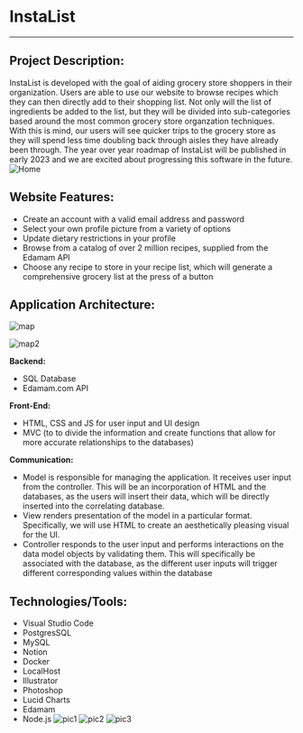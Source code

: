 # InstaList
---
## Project Description:

InstaList is developed with the goal of aiding grocery store shoppers in their organization. Users are able to use our website to browse recipes which they can then directly add to their shopping list. Not only will the list of ingredients be added to the list, but they will be divided into sub-categories based around the most common grocery store organzation techniques. With this is mind, our users will see quicker trips to the grocery store as they will spend less time doubling back through aisles they have already been through. The year over year roadmap of InstaList will be published in early 2023 and we are excited about progressing this software in the future.
![Home](https://github.com/user-attachments/assets/b48f054a-dcab-4c3f-9a25-d88517d39343)


## Website Features:

- Create an account with a valid email address and password
- Select your own profile picture from a variety of options
- Update dietary restrictions in your profile
- Browse from a catalog of over 2 million recipes,  supplied from the Edamam API
- Choose any recipe to store in your recipe list, which will generate a comprehensive grocery list at the press of a button


## Application Architecture: 

![map](https://github.com/user-attachments/assets/4d866e4c-36ad-48b1-a7c6-d5ba567eacdd)

![map2](https://github.com/user-attachments/assets/72cd5c25-f224-4898-b52c-34d245a06c28)

 **Backend:**
  - SQL Database
  - Edamam.com API
  
 **Front-End:**
  - HTML, CSS and JS for user input and UI design
  - MVC (to to divide the information and create functions that allow for more accurate relationships to the databases)
    
**Communication:**
  - Model is responsible for managing the application. It receives user input from the controller. This will be an incorporation of HTML and the databases, as the users will insert their data, which will be directly inserted into the correlating database.
  - View renders presentation of the model in a particular format. Specifically, we will use HTML to create an aesthetically pleasing visual for the UI.
  - Controller responds to the user input and performs interactions on the data model objects by validating them. This will specifically be associated with the database, as the different user inputs will trigger different corresponding values within the database


## Technologies/Tools:
- Visual Studio Code
- PostgresSQL
- MySQL
- Notion
- Docker
- LocalHost
- Illustrator
- Photoshop
- Lucid Charts
- Edamam
- Node.js
![pic1](https://github.com/user-attachments/assets/8a8fcded-7ed9-4829-acd6-0e39acfc96cd)
![pic2](https://github.com/user-attachments/assets/a2473c32-89b9-4ed3-8912-eb4d41b94a51)
![pic3](https://github.com/user-attachments/assets/88da1daa-f6b9-4c31-8a72-dea110040a05)

